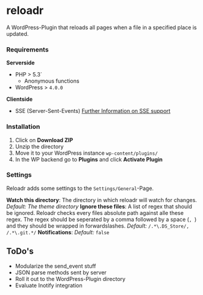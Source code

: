reloadr
=======

A WordPress-Plugin that reloads all pages when a file in a specified place is updated.

### Requirements
**Serverside**
* PHP > 5.3`
    - Anonymous functions
* WordPress > `4.0.0`

**Clientside**
* SSE (Server-Sent-Events)
[Further Information on SSE support](http://caniuse.com/#feat=eventsource)

### Installation
1. Click on **Download ZIP**
2. Unzip the directory
3. Move it to your WordPress instance `wp-content/plugins/`
4. In the WP backend go to **Plugins** and click **Activate Plugin**

### Settings
Reloadr adds some settings to the `Settings/General`-Page.

**Watch this directory**: The directory in which reloadr will watch for changes. *Default: The theme directory*
**Ignore these files**: A list of regex that should be ignored. Reloadr checks every files absolute path against alle these regex. The regex should be seperated by a comma followed by a space (`, `) and they should be wrapped in forwardslashes. *Default:* `/.*\.DS_Store/, /.*\.git.*/`
**Notifications**: *Default:* `false`

## ToDo's
* Modularize the send_event stuff
* JSON parse methods sent by server
* Roll it out to the WordPress-Plugin directory
* Evaluate Inotify integration

